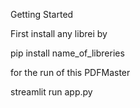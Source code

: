 Getting Started

First install any librei by 

pip install name_of_libreries

for the run of this PDFMaster

streamlit run app.py
